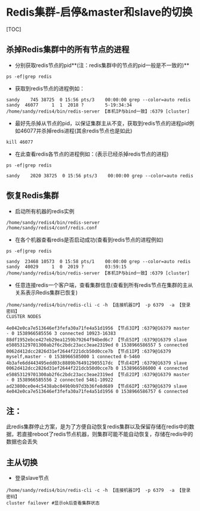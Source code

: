 # Redis集群-启停&master和slave的切换

[TOC]

## 杀掉Redis集群中的所有节点的进程

- 分别获取redis节点的pid**(注：redis集群中的节点的pid一般是不一致的)**

```shell
ps -ef|grep redis
```

- 获取到redis节点的进程例如：

```shell
sandy    745 38725  0 15:56 pts/3    00:00:00 grep --color=auto redis
sandy  46077     1  1  2018 ?        5-19:34:34 /home/sandy/redis4/bin/redis-server 【本机IP与bind一致】:6379 [cluster]
```

- 最好先杀掉从节点的pid，以保证集群主从不变，获取到redis节点的进程pid例如46077并杀掉redis进程(其余redis节点也是如此)

```shell
kill 46077
```

- 在此查看redis各节点的进程例如：(表示已经杀掉redis节点的进程)

```shell
ps -ef|grep redis

sandy    2020 38725  0 15:56 pts/3    00:00:00 grep --color=auto redis
```

## 恢复Redis集群

- 启动所有机器的redis实例

```shell
/home/sandy/redis4/bin/redis-server  /home/sandy/redis4/conf/redis.conf
```

- 在各个机器查看redis是否启动成功(查看到redis节点的进程例如)

```shell
ps -ef|grep redis

sandy  23468 10573  0 15:58 pts/1    00:00:00 grep --color=auto redis
sandy  40029     1  0  2019 ?        03:59:15 /home/sandy/redis4/bin/redis-server 【本机IP与bind一致】:6379 [cluster]
```

- 任意连接redis一个客户端，查看集群信息(查看到所有redis节点在集群的主从关系表示Redis集群已恢复)

```shell
/home/sandy/redis4/bin/redis-cli -c -h 【连接机器IP】 -p 6379  -a 【登录密码】
CLUSTER NODES

4e042e0ca7e513646ef3fefa30a71fe4a51d1956 【节点3IP】:6379@16379 master - 0 1538966585556 3 connected 10923-16383
88df1952ebce427eb29ea1259b79264f94bed6c7 【节点5IP】:6379@16379 slave e50853129701300ab2f6c2bdc23acc3eae2319ed 0 1538966586557 5 connected
0062d412dcc2826d31ef2644f221dcb50d0cce7b 【节点1IP】:6379@16379 myself,master - 0 1538966585000 1 connected 0-5460
4b3afe6dd443495edd03c8889b764912905517dc 【节点4IP】:6379@16379 slave 0062d412dcc2826d31ef2644f221dcb50d0cce7b 0 1538966586000 4 connected
e50853129701300ab2f6c2bdc23acc3eae2319ed 【节点2IP】:6379@16379 master - 0 1538966585556 2 connected 5461-10922
ad23800ce0e4c5438abc049b9b97d3b36fe8d689 【节点6IP】:6379@16379 slave 4e042e0ca7e513646ef3fefa30a71fe4a51d1956 0 1538966586757 6 connected
```

## 注：

此redis集群停止方案，是为了方便自动恢复redis集群以及保留存储在redis中的数据，若直接reboot了redis节点机器，则集群可能不能自动恢复，存储在redis中的数据也会丢失

## 主从切换

- 登录slave节点

```
/home/sandy/redis4/bin/redis-cli -c -h 【连接机器IP】 -p 6379  -a 【登录密码】
cluster failover #显示ok后查看集群状态
```



